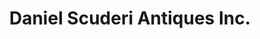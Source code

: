 ---
title: "Daniel Scuderi Antiques Inc."
url: /long-island-city/daniel-scuderi-antiques-inc/
shop: antiques
---